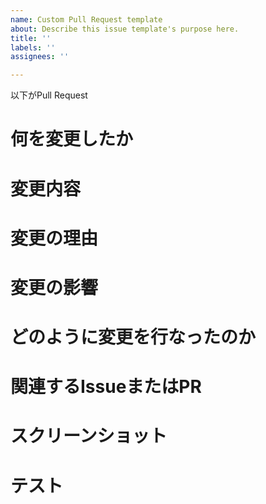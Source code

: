 ```yaml
---
name: Custom Pull Request template
about: Describe this issue template's purpose here.
title: ''
labels: ''
assignees: ''

---
```


以下がPull Request

# 何を変更したか

# 変更内容

# 変更の理由

# 変更の影響

# どのように変更を行なったのか

# 関連するIssueまたはPR

# スクリーンショット

# テスト
